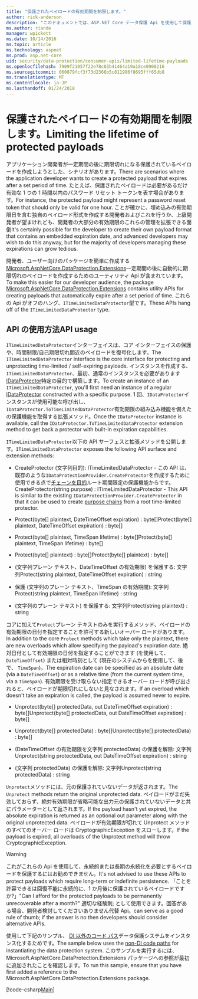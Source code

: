 ```yaml
---
title: "保護されたペイロードの有効期間を制限します。"
author: rick-anderson
description: "このドキュメントでは、ASP.NET Core データ保護 Api を使用して保護されているペイロードの有効期間を制限する方法について説明します。"
ms.author: riande
manager: wpickett
ms.date: 10/14/2016
ms.topic: article
ms.technology: aspnet
ms.prod: asp.net-core
uid: security/data-protection/consumer-apis/limited-lifetime-payloads
ms.openlocfilehash: 7909f21057f22e78c03b41464a19a18ce0908216
ms.sourcegitcommit: 060879fcf3f73d2366b5c811986f8695fff65db8
ms.translationtype: MT
ms.contentlocale: ja-JP
ms.lasthandoff: 01/24/2018
---
```

# <a name="limiting-the-lifetime-of-protected-payloads"></a><span data-ttu-id="b18a3-103">保護されたペイロードの有効期間を制限します。</span><span class="sxs-lookup"><span data-stu-id="b18a3-103">Limiting the lifetime of protected payloads</span></span>

<span data-ttu-id="b18a3-104">アプリケーション開発者が一定期間の後に期限切れになる保護されているペイロードを作成しようとした、シナリオがあります。</span><span class="sxs-lookup"><span data-stu-id="b18a3-104">There are scenarios where the application developer wants to create a protected payload that expires after a set period of time.</span></span> <span data-ttu-id="b18a3-105">たとえば、保護されたペイロードは必要があるだけ有効な 1 つの 1 時間以内のパスワード リセット トークンを表す場合があります。</span><span class="sxs-lookup"><span data-stu-id="b18a3-105">For instance, the protected payload might represent a password reset token that should only be valid for one hour.</span></span> <span data-ttu-id="b18a3-106">ことが確かに、埋め込みの有効期限日を含む独自のペイロード形式を作成する開発者およびこれを行うか、上級開発者が望まけれども、開発者の大部分の有効期限のこれらの管理を拡張できる面倒</span><span class="sxs-lookup"><span data-stu-id="b18a3-106">It's certainly possible for the developer to create their own payload format that contains an embedded expiration date, and advanced developers may wish to do this anyway, but for the majority of developers managing these expirations can grow tedious.</span></span>

<span data-ttu-id="b18a3-107">開発者、ユーザー向けのパッケージを簡単に作成する[Microsoft.AspNetCore.DataProtection.Extensions](https://www.nuget.org/packages/Microsoft.AspNetCore.DataProtection.Extensions/)一定期間の後に自動的に期限切れのペイロードを作成するためのユーティリティ Api が含まれています。</span><span class="sxs-lookup"><span data-stu-id="b18a3-107">To make this easier for our developer audience, the package [Microsoft.AspNetCore.DataProtection.Extensions](https://www.nuget.org/packages/Microsoft.AspNetCore.DataProtection.Extensions/) contains utility APIs for creating payloads that automatically expire after a set period of time.</span></span> <span data-ttu-id="b18a3-108">これらの Api がオフのハング、`ITimeLimitedDataProtector`型です。</span><span class="sxs-lookup"><span data-stu-id="b18a3-108">These APIs hang off of the `ITimeLimitedDataProtector` type.</span></span>

## <a name="api-usage"></a><span data-ttu-id="b18a3-109">API の使用方法</span><span class="sxs-lookup"><span data-stu-id="b18a3-109">API usage</span></span>

<span data-ttu-id="b18a3-110">`ITimeLimitedDataProtector`インターフェイスは、コア インターフェイスの保護や、時間制限/自己期限切れ間近のペイロードを復号化します。</span><span class="sxs-lookup"><span data-stu-id="b18a3-110">The `ITimeLimitedDataProtector` interface is the core interface for protecting and unprotecting time-limited / self-expiring payloads.</span></span> <span data-ttu-id="b18a3-111">インスタンスを作成する、 `ITimeLimitedDataProtector`、最初、通常のインスタンスを必要があります[IDataProtector](overview.md)特定の目的で構築します。</span><span class="sxs-lookup"><span data-stu-id="b18a3-111">To create an instance of an `ITimeLimitedDataProtector`, you'll first need an instance of a regular [IDataProtector](overview.md) constructed with a specific purpose.</span></span> <span data-ttu-id="b18a3-112">1 回、`IDataProtector`インスタンスが使用可能な呼び出し、`IDataProtector.ToTimeLimitedDataProtector`有効期限の組み込み機能を備えたの保護機能を取得する拡張メソッド。</span><span class="sxs-lookup"><span data-stu-id="b18a3-112">Once the `IDataProtector` instance is available, call the `IDataProtector.ToTimeLimitedDataProtector` extension method to get back a protector with built-in expiration capabilities.</span></span>

<span data-ttu-id="b18a3-113">`ITimeLimitedDataProtector`以下の API サーフェスと拡張メソッドを公開します。</span><span class="sxs-lookup"><span data-stu-id="b18a3-113">`ITimeLimitedDataProtector` exposes the following API surface and extension methods:</span></span>

* <span data-ttu-id="b18a3-114">CreateProtector (文字列目的): ITimeLimitedDataProtector - この API は、既存のような`IDataProtectionProvider.CreateProtector`を作成するために使用できる点で[チェーンを目的](purpose-strings.md)ルート期間限定の保護機能からです。</span><span class="sxs-lookup"><span data-stu-id="b18a3-114">CreateProtector(string purpose) : ITimeLimitedDataProtector - This API is similar to the existing `IDataProtectionProvider.CreateProtector` in that it can be used to create [purpose chains](purpose-strings.md) from a root time-limited protector.</span></span>

* <span data-ttu-id="b18a3-115">Protect(byte[] plaintext, DateTimeOffset expiration) : byte[]</span><span class="sxs-lookup"><span data-stu-id="b18a3-115">Protect(byte[] plaintext, DateTimeOffset expiration) : byte[]</span></span>

* <span data-ttu-id="b18a3-116">Protect(byte[] plaintext, TimeSpan lifetime) : byte[]</span><span class="sxs-lookup"><span data-stu-id="b18a3-116">Protect(byte[] plaintext, TimeSpan lifetime) : byte[]</span></span>

* <span data-ttu-id="b18a3-117">Protect(byte[] plaintext) : byte[]</span><span class="sxs-lookup"><span data-stu-id="b18a3-117">Protect(byte[] plaintext) : byte[]</span></span>

* <span data-ttu-id="b18a3-118">(文字列プレーン テキスト、DateTimeOffset の有効期限) を保護する: 文字列</span><span class="sxs-lookup"><span data-stu-id="b18a3-118">Protect(string plaintext, DateTimeOffset expiration) : string</span></span>

* <span data-ttu-id="b18a3-119">保護 (文字列のプレーン テキスト、TimeSpan の有効期間): 文字列</span><span class="sxs-lookup"><span data-stu-id="b18a3-119">Protect(string plaintext, TimeSpan lifetime) : string</span></span>

* <span data-ttu-id="b18a3-120">(文字列のプレーン テキスト) を保護する: 文字列</span><span class="sxs-lookup"><span data-stu-id="b18a3-120">Protect(string plaintext) : string</span></span>

<span data-ttu-id="b18a3-121">コアに加えて`Protect`プレーン テキストのみを実行するメソッド、ペイロードの有効期限の日付を指定することを許可する新しいオーバー ロードがあります。</span><span class="sxs-lookup"><span data-stu-id="b18a3-121">In addition to the core `Protect` methods which take only the plaintext, there are new overloads which allow specifying the payload's expiration date.</span></span> <span data-ttu-id="b18a3-122">絶対日付として有効期限の日付を指定することができます (を使用して、 `DateTimeOffset`) または相対時刻として (現在のシステムからを使用して、後で、 `TimeSpan`)。</span><span class="sxs-lookup"><span data-stu-id="b18a3-122">The expiration date can be specified as an absolute date (via a `DateTimeOffset`) or as a relative time (from the current system time, via a `TimeSpan`).</span></span> <span data-ttu-id="b18a3-123">有効期限を受け取らない指定できるオーバー ロードが呼び出されると、ペイロードが期限切れにしないと見なされます。</span><span class="sxs-lookup"><span data-stu-id="b18a3-123">If an overload which doesn't take an expiration is called, the payload is assumed never to expire.</span></span>

* <span data-ttu-id="b18a3-124">Unprotect(byte[] protectedData, out DateTimeOffset expiration) : byte[]</span><span class="sxs-lookup"><span data-stu-id="b18a3-124">Unprotect(byte[] protectedData, out DateTimeOffset expiration) : byte[]</span></span>

* <span data-ttu-id="b18a3-125">Unprotect(byte[] protectedData) : byte[]</span><span class="sxs-lookup"><span data-stu-id="b18a3-125">Unprotect(byte[] protectedData) : byte[]</span></span>

* <span data-ttu-id="b18a3-126">(DateTimeOffset の有効期限を文字列 protectedData) の保護を解除: 文字列</span><span class="sxs-lookup"><span data-stu-id="b18a3-126">Unprotect(string protectedData, out DateTimeOffset expiration) : string</span></span>

* <span data-ttu-id="b18a3-127">(文字列 protectedData) の保護を解除: 文字列</span><span class="sxs-lookup"><span data-stu-id="b18a3-127">Unprotect(string protectedData) : string</span></span>

<span data-ttu-id="b18a3-128">`Unprotect`メソッドには、元の保護されていないデータが返されます。</span><span class="sxs-lookup"><span data-stu-id="b18a3-128">The `Unprotect` methods return the original unprotected data.</span></span> <span data-ttu-id="b18a3-129">ペイロードがまだ失効しておらず、絶対有効期限が省略可能な出力元の保護されていないデータと共にパラメーターとして返されます。</span><span class="sxs-lookup"><span data-stu-id="b18a3-129">If the payload hasn't yet expired, the absolute expiration is returned as an optional out parameter along with the original unprotected data.</span></span> <span data-ttu-id="b18a3-130">ペイロードが有効期限が切れて Unprotect メソッドのすべてのオーバー ロードは CryptographicException をスローします。</span><span class="sxs-lookup"><span data-stu-id="b18a3-130">If the payload is expired, all overloads of the Unprotect method will throw CryptographicException.</span></span>

>[!WARNING]
> <span data-ttu-id="b18a3-131">これがこれらの Api を使用して、永続的または長期の永続化を必要とするペイロードを保護するにはお勧めできません。</span><span class="sxs-lookup"><span data-stu-id="b18a3-131">It's not advised to use these APIs to protect payloads which require long-term or indefinite persistence.</span></span> <span data-ttu-id="b18a3-132">「ことを許容できるは回復不能に永続的に、1 か月後に保護されているペイロードですか?」</span><span class="sxs-lookup"><span data-stu-id="b18a3-132">"Can I afford for the protected payloads to be permanently unrecoverable after a month?"</span></span> <span data-ttu-id="b18a3-133">適切な経験則; として使用できます。回答がある場合、開発者検討してくださいありません代替 Api。</span><span class="sxs-lookup"><span data-stu-id="b18a3-133">can serve as a good rule of thumb; if the answer is no then developers should consider alternative APIs.</span></span>

<span data-ttu-id="b18a3-134">使用して下記のサンプル、 [DI 以外のコード パス](../configuration/non-di-scenarios.md)データ保護システムをインスタンス化するためです。</span><span class="sxs-lookup"><span data-stu-id="b18a3-134">The sample below uses the [non-DI code paths](../configuration/non-di-scenarios.md) for instantiating the data protection system.</span></span> <span data-ttu-id="b18a3-135">このサンプルを実行するには、Microsoft.AspNetCore.DataProtection.Extensions パッケージへの参照が最初に追加されたことを確認します。</span><span class="sxs-lookup"><span data-stu-id="b18a3-135">To run this sample, ensure that you have first added a reference to the Microsoft.AspNetCore.DataProtection.Extensions package.</span></span>

[!code-csharp[Main](limited-lifetime-payloads/samples/limitedlifetimepayloads.cs)]
